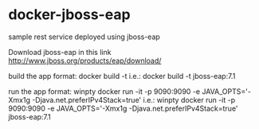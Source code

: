 # docker-jboss-eap
sample rest service deployed using jboss-eap 

Download jboss-eap in this link http://www.jboss.org/products/eap/download/ 

build the app
format: docker build -t <name of repository>
i.e.: docker build -t jboss-eap:7.1

run the app
format: winpty docker run -it -p 9090:9090 -e JAVA_OPTS='-Xmx1g -Djava.net.preferIPv4Stack=true' <name of repository>
i.e.: winpty docker run -it -p 9090:9090 -e JAVA_OPTS='-Xmx1g -Djava.net.preferIPv4Stack=true' jboss-eap:7.1
 
